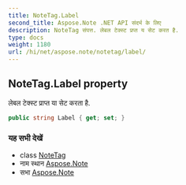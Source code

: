 ```yaml
---
title: NoteTag.Label
second_title: Aspose.Note .NET API संदर्भ के लिए
description: NoteTag संपत्त. लेबल टेक्स्ट प्रप्त य सेट करत है.
type: docs
weight: 1180
url: /hi/net/aspose.note/notetag/label/
---
```

## NoteTag.Label property

लेबल टेक्स्ट प्राप्त या सेट करता है.

```csharp
public string Label { get; set; }
```

### यह सभी देखें

* class [NoteTag](../)
* नाम स्थान [Aspose.Note](../../notetag/)
* सभा [Aspose.Note](../../../)


